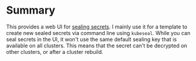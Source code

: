 # Summary
This provides a web UI for [sealing secrets](/manifests/sealed-secrets). I mainly use it for a template to create new sealed secrets via command line using `kubeseal`. While you can seal secrets in the UI, it won't use the same default sealing key that is available on all clusters. This means that the secret can't be decrypted on other clusters, or after a cluster rebuild.